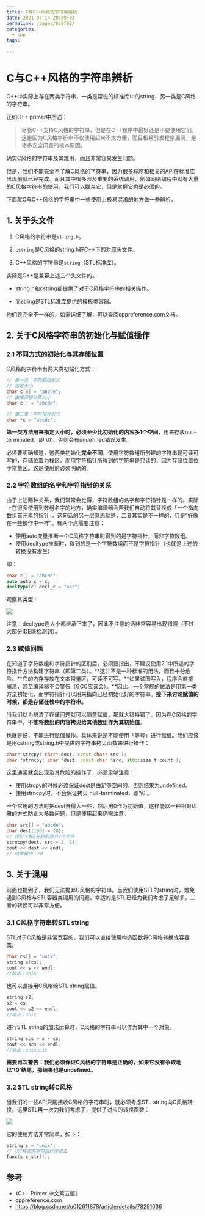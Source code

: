 ```yaml
---
title: C与C++风格的字符串辨析
date: 2021-05-14 20:59:03
permalink: /pages/bc9f62/
categories:
  - cpp
tags:
  - 
---
```

# C与C++风格的字符串辨析

C++中实际上存在两类字符串，一类是常说的标准库中的string，另一类是C风格的字符串。

正如C++ primer中所述：

> 尽管C++支持C风格的字符串，但是在C++程序中最好还是不要使用它们。这是因为C风格字符串不仅使用起来不太方便，而且极易引发程序漏洞，是诸多安全问题的根本原因。

确实C风格的字符串及其难用，而且非常容易发生问题。

但是，我们不能完全不了解C风格的字符串，因为很多程序和相关的API在标准库出现前就已经完成。而且其中很多涉及重要的系统调用，例如网络编程中就有大量的C风格字符串的使用。我们可以嫌弃它，但是掌握它也是必须的。

下面就C与C++风格的字符串中一些使用上极易混淆的地方做一些辨析。



## 1. 关于头文件

1. C风格的字符串是`string.h`。

2. `cstring`是C风格的string.h在C++下的对应头文件。

3. C++风格的字符串是`string`（STL标准库）。

实际是C++是兼容上述三个头文件的。

- string.h和cstring都提供了对于C风格字符串的相关操作。

- 而string是STL标准库提供的模板类容器。

他们是完全不一样的，如需详细了解，可以查阅cppreference.com文档。



## 2. 关于C风格字符串的初始化与赋值操作

### 2.1 不同方式的初始化与其存储位置

C风格的字符串有两大类初始化方式：

```cpp
// 第一类：字符数组形式
// 指定大小
char c[6] = "abcde";
// 由编译器计算大小
char c[] = "abcde";

// 第二类：字符指针形式
char *c = "abcde";
```

**第一类方法用来指定大小时，必须至少比初始化的内容多1个空间**，用来存放null-terminated，即'\0'。否则会有undefined错误发生。

必须要明确知道，这两类初始化**完全不同**。使用字符数组所创建的字符串是可读可写的，存储位置为栈区。而用字符指针所得到的字符串是只读的，因为存储位置位于常量区。这是使用前必须明确的。



### 2.2 字符数组的名字和字符指针的关系

由于上述两种关系，我们常常会觉得，字符数组的名字和字符指针是一样的。实际上在很多使用到数组名字的地方，确实编译器会帮我们自动将其替换成「一个指向数组首元素的指针」。这句话的另一层意思就是，二者其实是不一样的，只是“好像在一些操作中一样”。有两个点需要注意：

- 使用auto变量推断一个C风格字符串时得到的是字符指针，而非字符数组。
- 使用decltype推断时，得到的是一个字符数组而不是字符指针（也就是上述的转换没有发生）

即：

```cpp
char c[] = "abcde";
auto auto_c = c;
decltype(c) decl_c = "abc";
```

观察其类型：

![](https://gitee.com/molinchn/BlogImage/raw/master/img/20210514210232.png)

注意：decltype连大小都继承下来了，因此不注意的话非常容易出现错误（不过大部分IDE能检测到）。



### 2.3 赋值问题

在知道了字符数组和字符指针的区别后，必须要指出，不建议使用2.1中所述的字符指针方法构建字符串（即第二类）。**这并不是一种标准的用法，而且十分危险。**它的内存存放在文本常量区，可读不可写。**如果试图写入，程序会直接崩溃，甚至编译器不会警告（GCC应该会）。**因此，一个常规的做法是用第一类方法初始化，而字符指针可以用来指向已经初始化好的字符串。**接下来讨论赋值的时候，都是存储在栈中的字符串。**

当我们以为辨清了存储问题就可以随意赋值，那就大错特错了，因为在C风格的字符串中，**不能将数组的内容拷贝给其他数组作为其初始值**。

也就是说，不能进行赋值操作。具体来说是不能使用「等号」进行赋值。我们应该是用cstring或string.h中提供的字符串拷贝函数来进行操作：

```cpp
char* strcpy( char* dest, const char* src );
char *strncpy( char *dest, const char *src, std::size_t count );
```

这里通常就会出现及其危险的操作了，必须足够注意：

- 使用strcpy的时候必须保证dest是由足够空间的，否则结果为undefined。
- 使用strncpy时，不会保证拷贝 null-terminated，即'\0'。

一个常用的方法时把dest开得大一些，然后用0作为初始值，这样能以一种相对优雅的方式防止大多数问题，但是使用起来仍需注意。

```cpp
char src[] = "abcde";
char dest[100] = {0};
// 拷贝下标2开始的总共2个字符
strncpy(dest, src + 2, 2);
cout << dest << endl;
// 结果输出：cd
```



## 3. 关于混用

前面也提到了，我们无法抛弃C风格的字符串。当我们使用STL的string时，难免遇到C风格与STL容器类混用的问题。幸运的是STL已经为我们考虑了足够多，二者的转换可以非常方便。



### 3.1 C风格字符串转STL string

STL对于C风格是非常宽容的，我们可以直接使用构造函数将C风格转换成容器类。

```cpp
char cs[] = "unix";
string s(cs);
cout << s << endl;
//输出：unix
```

也可以直接用C风格给STL string赋值。

```cpp
string s2;
s2 = cs;
cout << s2 << endl;
//输出：unix
```

进行STL string的加法运算时，C风格的字符串可以作为其中一个对象。

```cpp
string scs = s + cs;
cout << scs << endl;
//输出：unixunix
```

**需要再次警告：我们必须保证C风格的字符串是正确的，如果它没有争取地以'\0'结尾，那结果也是undefined。**



### 3.2 STL string转C风格

当我们的一些API只能接收C风格的字符串时，就必须考虑STL string向C风格转换。这里STL再一次为我们考虑了，提供了对应的转换函数：

![](https://gitee.com/molinchn/BlogImage/raw/master/img/20210514203805.png)

它的使用方法非常简单，如下：

```cpp
string s = "unix";
// 以C格式的字符指针传进去
func(s.c_str());
```



## 参考

- 《C++ Primer 中文第五版》
- cppreference.com
- https://blog.csdn.net/u012611878/article/details/78291036

